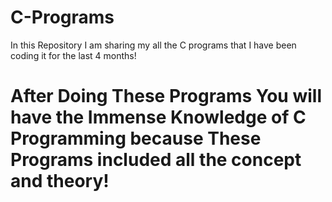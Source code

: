 # C-Programs
In this Repository I am sharing my all the C programs that I have been coding it for the last 4 months!
# After Doing These Programs You will have the Immense Knowledge of C Programming because These Programs included all the concept and theory!
